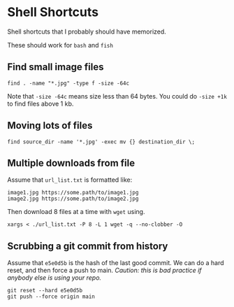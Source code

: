 # Shell Shortcuts
Shell shortcuts that I probably should have memorized.

These should work for `bash` and `fish`


## Find small image files
```
find . -name "*.jpg" -type f -size -64c
```
Note that `-size -64c` means size less than 64 bytes. You could do `-size +1k` to find files above 1 kb.

## Moving lots of files
```
find source_dir -name '*.jpg' -exec mv {} destination_dir \;
```

## Multiple downloads from file

Assume that `url_list.txt` is formatted like:
```
image1.jpg https://some.path/to/image1.jpg
image2.jpg https://some.path/to/image2.jpg
```

Then download 8 files at a time with `wget` using.
```
xargs < ./url_list.txt -P 8 -L 1 wget -q --no-clobber -O
```

## Scrubbing a git commit from history

Assume that `e5e0d5b` is the hash of the last good commit. We can do a hard reset, and then force a push to main. *Caution: this is bad practice if anybody else is using your repo.*
```
git reset --hard e5e0d5b
git push --force origin main
```

